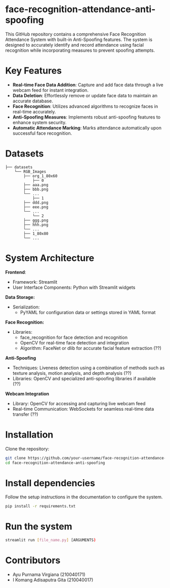 # face-recognition-attendance-anti-spoofing
This GitHub repository contains a comprehensive Face Recognition Attendance System with built-in Anti-Spoofing features. The system is designed to accurately identify and record attendance using facial recognition while incorporating measures to prevent spoofing attempts.

# Key Features
- **Real-time Face Data Addition**: Capture and add face data through a live webcam feed for instant integration.
- **Data Deletion**: Effortlessly remove or update face data to maintain an accurate database.
- **Face Recognition**: Utilizes advanced algorithms to recognize faces in real-time accurately.
- **Anti-Spoofing Measures**: Implements robust anti-spoofing features to enhance system security.
- **Automatic Attendance Marking**: Marks attendance automatically upon successful face recognition.

# Datasets
```
├── datasets
    └── RGB_Images
        ├── org_1_80x60
            ├── 0
		├── aaa.png
		├── bbb.png
		└── ...
            ├── 1
		├── ddd.png
		├── eee.png
		└── ...
            └── 2
		├── ggg.png
		├── hhh.png
		└── ...
        ├── 1_80x80
        └── ...
```

# System Architecture
**Frontend**: 
- Framework: Streamlit
- User Interface Components: Python with Streamlit widgets

**Data Storage:**
- Serialization:
  - PyYAML for configuration data or settings stored in YAML format

**Face Recognition:**
- Libraries:
  - face_recognition for face detection and recognition
  - OpenCV for real-time face detection and integration
  - Algorithm: FaceNet or dlib for accurate facial feature extraction (??)

**Anti-Spoofing**
- Techniques: Liveness detection using a combination of methods such as texture analysis, motion analysis, and depth analysis (??)
- Libraries: OpenCV and specialized anti-spoofing libraries if available (??)

**Webcam Integration**
- Library: OpenCV for accessing and capturing live webcam feed
- Real-time Communication: WebSockets for seamless real-time data transfer (??)

# Installation
Clone the repository:
```bash
git clone https://github.com/your-username/face-recognition-attendance-anti-spoofing.git
cd face-recognition-attendance-anti-spoofing
```

# Install dependencies
Follow the setup instructions in the documentation to configure the system.
```bash
pip install -r requirements.txt
```
# Run the system
```bash
streamlit run [file_name.py] [ARGUMENTS)
```

# Contributors
- Ayu Purnama Virgiana (210040171)
- I Komang Adisaputra Gita (210040017)

